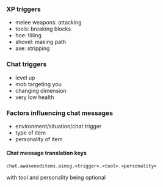 

### XP triggers

- melee weapons: attacking
- tools: breaking blocks
- hoe: tilling
- shovel: making path
- axe: stripping

### Chat triggers

- level up
- mob targeting you
- changing dimension
- very low health

### Factors influencing chat messages

- environment/situation/chat trigger
- type of item
- personality of item

#### Chat message translation keys

`chat.awakeneditems.aimsg.<trigger>.<tool>.<personality>`

with tool and personality being optional
